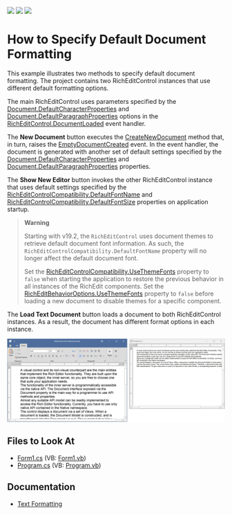 <!-- default badges list -->
![](https://img.shields.io/endpoint?url=https://codecentral.devexpress.com/api/v1/VersionRange/128611284/19.2.2%2B)
[![](https://img.shields.io/badge/Open_in_DevExpress_Support_Center-FF7200?style=flat-square&logo=DevExpress&logoColor=white)](https://supportcenter.devexpress.com/ticket/details/E1398)
[![](https://img.shields.io/badge/📖_How_to_use_DevExpress_Examples-e9f6fc?style=flat-square)](https://docs.devexpress.com/GeneralInformation/403183)
<!-- default badges end -->

# How to Specify Default Document Formatting

This example illustrates two methods to specify default document formatting. The project contains two RichEditControl instances that use different default formatting options.

The main RichEditControl uses parameters specified by the [Document.DefaultCharacterProperties](https://docs.devexpress.com/OfficeFileAPI/DevExpress.XtraRichEdit.API.Native.Document.DefaultCharacterProperties) and [Document.DefaultParagraphProperties](https://docs.devexpress.com/OfficeFileAPI/DevExpress.XtraRichEdit.API.Native.Document.DefaultParagraphProperties) options in the [RichEditControl.DocumentLoaded](https://docs.devexpress.com/WindowsForms/DevExpress.XtraRichEdit.RichEditControl.DocumentLoaded) event handler.

The **New Document** button executes the [CreateNewDocument](https://docs.devexpress.com/WindowsForms/DevExpress.XtraRichEdit.RichEditControl.CreateNewDocument(System.Boolean)) method that, in turn, raises the [EmptyDocumentCreated](https://docs.devexpress.com/WindowsForms/DevExpress.XtraRichEdit.RichEditControl.EmptyDocumentCreated) event. In the event handler, the document is generated with another set of default settings specified by the [Document.DefaultCharacterProperties](https://docs.devexpress.com/OfficeFileAPI/DevExpress.XtraRichEdit.API.Native.Document.DefaultCharacterProperties) and [Document.DefaultParagraphProperties](https://docs.devexpress.com/OfficeFileAPI/DevExpress.XtraRichEdit.API.Native.Document.DefaultParagraphProperties) properties.

The **Show New Editor** button invokes the other RichEditControl instance that uses default settings specified by the [RichEditControlCompatibility.DefaultFontName](https://docs.devexpress.com/OfficeFileAPI/DevExpress.XtraRichEdit.RichEditControlCompatibility.DefaultFontName) and [RichEditControlCompatibility.DefaultFontSize](https://docs.devexpress.com/OfficeFileAPI/DevExpress.XtraRichEdit.RichEditControlCompatibility.DefaultFontSize) properties on application startup.

> **Warning**
>
> Starting with v19.2, the `RichEditControl` uses document themes to retrieve default document font information. As such, the `RichEditControlCompatibility.DefaultFontName` property will no longer affect the default document font.
>
> Set the [RichEditControlCompatibility.UseThemeFonts](https://docs.devexpress.com/OfficeFileAPI/DevExpress.XtraRichEdit.RichEditControlCompatibility.UseThemeFonts) property to `false` when starting the application to restore the previous behavior in all instances of the RichEdit components. Set the [RichEditBehaviorOptions.UseThemeFonts](https://docs.devexpress.com/OfficeFileAPI/DevExpress.XtraRichEdit.RichEditBehaviorOptions.UseThemeFonts) property to `false` before loading a new document to disable themes for a specific component.

The **Load Text Document** button loads a document to both RichEditControl instances. As a result, the document has different format options in each instance.

![result](./media/image.png)

## Files to Look At

* [Form1.cs](./CS/DefaultDocumentSettingsExample/Form1.cs) (VB: [Form1.vb](./VB/DefaultDocumentSettingsExample/Form1.vb))
* [Program.cs](./CS/DefaultDocumentSettingsExample/Program.cs) (VB: [Program.vb](./VB/DefaultDocumentSettingsExample/Program.vb))

## Documentation

* [Text Formatting](https://docs.devexpress.com/WindowsForms/117433/controls-and-libraries/rich-text-editor/text-formatting)

